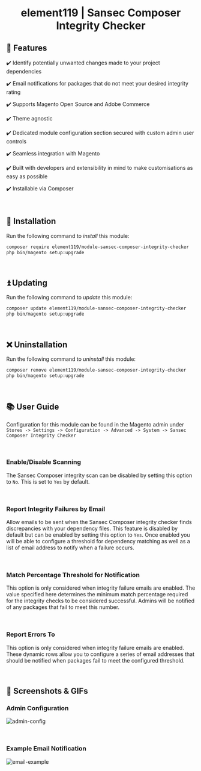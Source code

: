 <h1 align="center">element119 | Sansec Composer Integrity Checker</h1>

## 📝 Features
✔️ Identify potentially unwanted changes made to your project dependencies 

✔️ Email notifications for packages that do not meet your desired integrity rating

✔️ Supports Magento Open Source and Adobe Commerce

✔️ Theme agnostic

✔️ Dedicated module configuration section secured with custom admin user controls

✔️ Seamless integration with Magento

✔️ Built with developers and extensibility in mind to make customisations as easy as possible

✔️ Installable via Composer

<br/>

## 🔌 Installation
Run the following command to *install* this module:
```bash
composer require element119/module-sansec-composer-integrity-checker
php bin/magento setup:upgrade
```

<br/>

## ⏫ Updating
Run the following command to *update* this module:
```bash
composer update element119/module-sansec-composer-integrity-checker
php bin/magento setup:upgrade
```

<br/>

## ❌ Uninstallation
Run the following command to *uninstall* this module:
```bash
composer remove element119/module-sansec-composer-integrity-checker
php bin/magento setup:upgrade
```

<br/>

## 📚 User Guide
Configuration for this module can be found in the Magento admin under `Stores -> Settings -> Configuration -> Advanced
-> System -> Sansec Composer Integrity Checker`

<br>

### Enable/Disable Scanning
The Sansec Composer integrity scan can be disabled by setting this option to `No`. This is set to `Yes` by default.

<br>

### Report Integrity Failures by Email
Allow emails to be sent when the Sansec Composer integrity checker finds discrepancies with your dependency files.
This feature is disabled by default but can be enabled by setting this option to `Yes`. Once enabled you will be able
to configure a threshold for dependency matching as well as a list of email address to notify when a failure occurs.

<br>

### Match Percentage Threshold for Notification
This option is only considered when integrity failure emails are enabled. The value specified here determines the
minimum match percentage required for the integrity checks to be considered successful. Admins will be notified of any
packages that fail to meet this number. 

<br>

### Report Errors To
This option is only considered when integrity failure emails are enabled. These dynamic rows allow you to configure a
series of email addresses that should be notified when packages fail to meet the configured threshold.

<br>

## 📸 Screenshots & GIFs
### Admin Configuration
![admin-config](https://user-images.githubusercontent.com/40261741/234102715-ed9e584e-da61-4a0f-9ae3-9f72bdde5524.png)

<br>

### Example Email Notification
![email-example](https://user-images.githubusercontent.com/40261741/234102797-8937df5a-7312-4750-a9ca-09c2ad7379bd.png)
